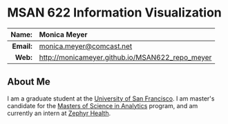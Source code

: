 
MSAN 622 Information Visualization
==================================

|  **Name:** | Monica Meyer           |
|-----------:|:-----------------------|
| **Email:** | <monica.meyer@comcast.net> |
|   **Web:** | <http://monicameyer.github.io/MSAN622_repo_meyer> |

## About Me ##

I am a graduate student at the [University of San Francisco](http://www.usfca.edu/). I am master's candidate for the  [Masters of Science in Analytics](https://www.usfca.edu/analytics/) program, and am currently an intern at [Zephyr Health](https://zephyrhealth.com). </p>
